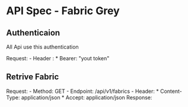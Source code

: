 # **API Spec - Fabric Grey**

## Authenticaion

All Api use this authentication

Request:
    - Header :
        * Bearer: "yout token"

## Retrive Fabric

Request:
    - Method: GET
    - Endpoint: /api/v1/fabrics
    - Header:
        * Content-Type: application/json
        * Accept: application/json
Response:

